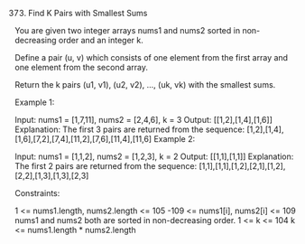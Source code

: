 373. Find K Pairs with Smallest Sums

You are given two integer arrays nums1 and nums2 sorted in non-decreasing order and an integer k.

Define a pair (u, v) which consists of one element from the first array and one element from the second array.

Return the k pairs (u1, v1), (u2, v2), ..., (uk, vk) with the smallest sums.

Example 1:

Input: nums1 = [1,7,11], nums2 = [2,4,6], k = 3
Output: [[1,2],[1,4],[1,6]]
Explanation: The first 3 pairs are returned from the sequence: [1,2],[1,4],[1,6],[7,2],[7,4],[11,2],[7,6],[11,4],[11,6]
Example 2:

Input: nums1 = [1,1,2], nums2 = [1,2,3], k = 2
Output: [[1,1],[1,1]]
Explanation: The first 2 pairs are returned from the sequence: [1,1],[1,1],[1,2],[2,1],[1,2],[2,2],[1,3],[1,3],[2,3]

Constraints:

1 <= nums1.length, nums2.length <= 105
-109 <= nums1[i], nums2[i] <= 109
nums1 and nums2 both are sorted in non-decreasing order.
1 <= k <= 104
k <= nums1.length \* nums2.length
